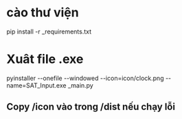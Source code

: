 # cào thư viện
pip install -r _requirements.txt

# Xuât file .exe
pyinstaller --onefile --windowed --icon=icon/clock.png --name=SAT_Input.exe _main.py

## Copy /icon vào trong /dist nếu chạy lỗi